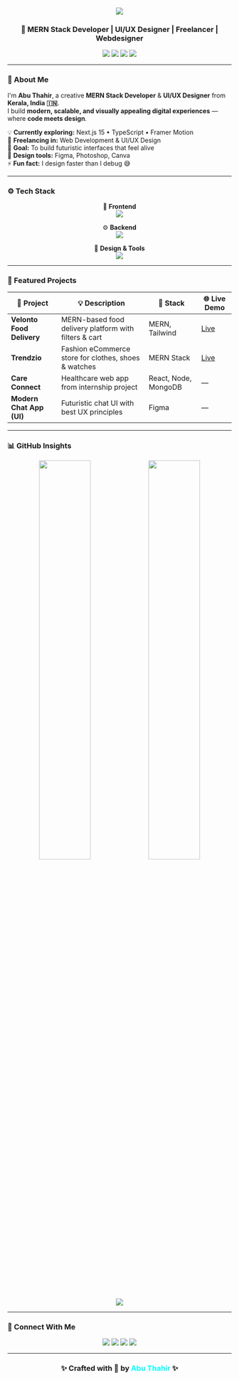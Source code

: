 <!-- ⚡ Futuristic GitHub Profile README for Abu Thahir -->

<h1 align="center">
  <img src="https://readme-typing-svg.herokuapp.com?font=Orbitron&size=30&duration=3500&color=00BFFF&center=true&vCenter=true&lines=Hey+👋+I'm+Abu+Thahir!;!MERN+Stack+Developer+🚀;UI%2FUX+Designer+🎨;Freelancer+💻;Webdesigner🏜️" />
</h1>

<h3 background="white" align="center">🚀 MERN Stack Developer | UI/UX Designer | Freelancer | Webdesigner</h3>

<p align="center">
  <a href="https://abu-thahir.vercel.app" target="_blank"><img src="https://img.shields.io/badge/🌐_Portfolio-0D1117?style=for-the-badge&logo=vercel&logoColor=00FFFF"/></a>
  <a href="mailto:abuthahir.dev@gmail.com"><img src="https://img.shields.io/badge/📧_Email-D14836?style=for-the-badge&logo=gmail&logoColor=white"/></a>
  <a href="https://www.linkedin.com/in/abuthahir-es"><img src="https://img.shields.io/badge/💼_LinkedIn-0077B5?style=for-the-badge&logo=linkedin&logoColor=white"/></a>
  <a href="https://www.figma.com/@abu-thahir"><img src="https://img.shields.io/badge/🎨_Figma-000?style=for-the-badge&logo=figma&logoColor=white"/></a>
</p>

---

### 🧠 About Me  

I'm **Abu Thahir**, a creative **MERN Stack Developer** & **UI/UX Designer** from **Kerala, India 🇮🇳**.  
I build **modern, scalable, and visually appealing digital experiences** — where **code meets design**.

💡 **Currently exploring:** Next.js 15 • TypeScript • Framer Motion  
💼 **Freelancing in:** Web Development & UI/UX Design  
🎯 **Goal:** To build futuristic interfaces that feel alive  
🎨 **Design tools:** Figma, Photoshop, Canva  
⚡ **Fun fact:** I design faster than I debug 😅  

---

### ⚙️ Tech Stack  

<div align="center">

🧩 **Frontend**  
<img src="https://skillicons.dev/icons?i=react,nextjs,js,ts,tailwind,html,css,materialui" />

⚙️ **Backend**  
<img src="https://skillicons.dev/icons?i=nodejs,express,mongodb,postman,jwt" />

🎨 **Design & Tools**  
<img src="https://skillicons.dev/icons?i=figma,photoshop,git,vercel,render,vscode" />

</div>

---

### 💼 Featured Projects  

| 🚀 Project | 💡 Description | 🧠 Stack | 🌐 Live Demo |
|-------------|----------------|-----------|---------------|
| **Velonto Food Delivery** | MERN-based food delivery platform with filters & cart | MERN, Tailwind | [Live](https://velonto.vercel.app) |
| **Trendzio** | Fashion eCommerce store for clothes, shoes & watches | MERN Stack | [Live](https://trendzio.vercel.app) |
| **Care Connect** | Healthcare web app from internship project | React, Node, MongoDB | — |
| **Modern Chat App (UI)** | Futuristic chat UI with best UX principles | Figma | — |

---

### 📊 GitHub Insights  

<p align="center">
  <img src="https://github-readme-stats.vercel.app/api?username=Abu10thahir7-github&show_icons=true&theme=react&bg_color=0D1117&hide_border=true&icon_color=00FFFF&title_color=00BFFF" width="48%" />
  <img src="https://github-readme-streak-stats.herokuapp.com/?user=Abu10thahir7-github&theme=react&hide_border=true&ring=00BFFF&fire=00FFFF" width="48%" />
</p>

<p align="center">
  <img src="https://github-readme-activity-graph.vercel.app/graph?username=Abu10thahir7-github&bg_color=0D1117&color=00BFFF&line=00FFFF&point=00FFFF&hide_border=true" />
</p>

---

### 🤝 Connect With Me  

<p align="center">
  <a href="mailto:abu10thahir7@gmail.com"><img src="https://img.shields.io/badge/Gmail-D14836?style=for-the-badge&logo=gmail&logoColor=white"/></a>
  <a href="https://www.linkedin.com/in/abuthahir-es"><img src="https://img.shields.io/badge/LinkedIn-0077B5?style=for-the-badge&logo=linkedin&logoColor=white"/></a>
  <a href="https://abu-thahir.vercel.app"><img src="https://img.shields.io/badge/Portfolio-0D1117?style=for-the-badge&logo=vercel&logoColor=00FFFF"/></a>
  <a href="https://www.figma.com/@abu-thahir"><img src="https://img.shields.io/badge/Figma-000?style=for-the-badge&logo=figma&logoColor=white"/></a>
</p>

---

<h3 align="center">✨ Crafted with 💙 by <span style="color:#00FFFF;">Abu Thahir</span> ✨</h3>
